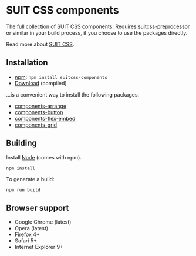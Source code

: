 # SUIT CSS components

The full collection of SUIT CSS components. Requires
[suitcss-preprocessor](https://github.com/suitcss/preprocessor) or similar in
your build process, if you choose to use the packages directly.

Read more about [SUIT CSS](https://github.com/suitcss/suit/).

## Installation

* [npm](http://npmjs.org/): `npm install suitcss-components`
* [Download](https://github.com/suitcss/components/releases) (compiled)

…is a convenient way to install the following packages:

* [components-arrange](https://github.com/suitcss/components-arrange/)
* [components-button](https://github.com/suitcss/components-button/)
* [components-flex-embed](https://github.com/suitcss/components-flex-embed/)
* [components-grid](https://github.com/suitcss/components-grid/)

## Building

Install [Node](http://nodejs.org) (comes with npm).

```
npm install
```

To generate a build:

```
npm run build
```

## Browser support

* Google Chrome (latest)
* Opera (latest)
* Firefox 4+
* Safari 5+
* Internet Explorer 9+
